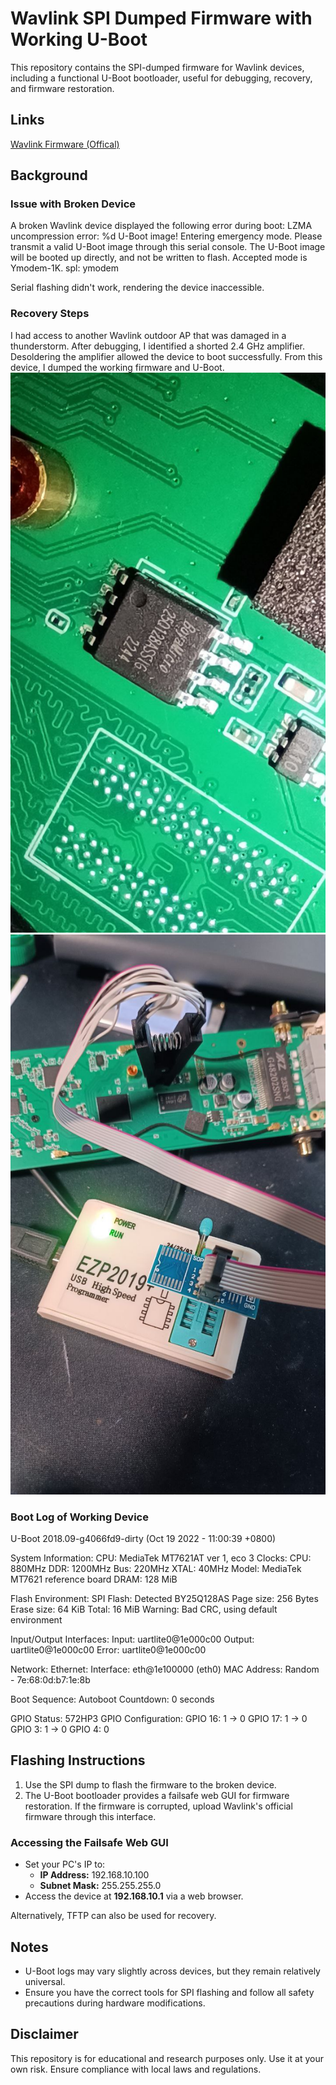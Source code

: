 # Wavlink SPI Dumped Firmware with Working U-Boot

This repository contains the SPI-dumped firmware for Wavlink devices, including a functional U-Boot bootloader, useful for debugging, recovery, and firmware restoration.

## Links
[Wavlink Firmware (Offical)](https://docs.wavlink.xyz/Firmware/fm-572hp3-b)

## Background

### Issue with Broken Device
A broken Wavlink device displayed the following error during boot:
LZMA uncompression error: %d U-Boot image! Entering emergency mode. Please transmit a valid U-Boot image through this serial console. The U-Boot image will be booted up directly, and not be written to flash. Accepted mode is Ymodem-1K. spl: ymodem

Serial flashing didn't work, rendering the device inaccessible.

### Recovery Steps
I had access to another Wavlink outdoor AP that was damaged in a thunderstorm. After debugging, I identified a shorted 2.4 GHz amplifier. Desoldering the amplifier allowed the device to boot successfully. From this device, I dumped the working firmware and U-Boot.
![the_spi_chip](https://github.com/Tiegertropfen119-0001/Wavlink_firmware_WN572HP3-B/blob/main/img/SPIFlashWorkingWavlink.jpg)
![reading_spi_chip](https://github.com/Tiegertropfen119-0001/Wavlink_firmware_WN572HP3-B/blob/main/img/SPIReading.png)
### Boot Log of Working Device
U-Boot 2018.09-g4066fd9-dirty (Oct 19 2022 - 11:00:39 +0800)

System Information: CPU: MediaTek MT7621AT ver 1, eco 3 Clocks: CPU: 880MHz DDR: 1200MHz Bus: 220MHz XTAL: 40MHz Model: MediaTek MT7621 reference board DRAM: 128 MiB

Flash Environment: SPI Flash: Detected BY25Q128AS Page size: 256 Bytes Erase size: 64 KiB Total: 16 MiB Warning: Bad CRC, using default environment

Input/Output Interfaces: Input: uartlite0@1e000c00 Output: uartlite0@1e000c00 Error: uartlite0@1e000c00

Network: Ethernet: Interface: eth@1e100000 (eth0) MAC Address: Random - 7e:68:0d:b7:1e:8b

Boot Sequence: Autoboot Countdown: 0 seconds

GPIO Status: 572HP3 GPIO Configuration: GPIO 16: 1 → 0 GPIO 17: 1 → 0 GPIO 3: 1 → 0 GPIO 4: 0



## Flashing Instructions

1. Use the SPI dump to flash the firmware to the broken device.
2. The U-Boot bootloader provides a failsafe web GUI for firmware restoration. If the firmware is corrupted, upload Wavlink's official firmware through this interface.

### Accessing the Failsafe Web GUI
- Set your PC's IP to:
  - **IP Address:** 192.168.10.100
  - **Subnet Mask:** 255.255.255.0
- Access the device at **192.168.10.1** via a web browser. 

Alternatively, TFTP can also be used for recovery.

## Notes
- U-Boot logs may vary slightly across devices, but they remain relatively universal.
- Ensure you have the correct tools for SPI flashing and follow all safety precautions during hardware modifications.

## Disclaimer
This repository is for educational and research purposes only. Use it at your own risk. Ensure compliance with local laws and regulations.

